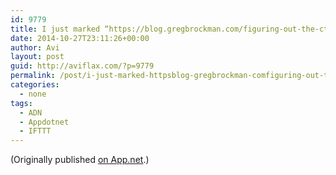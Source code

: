 ```yaml
---
id: 9779
title: I just marked “https://blog.gregbrockman.com/figuring-out-the-cto-role-at-stripe” as a favorite in Readability. http://www.readability.com/articles/cahwlu7p
date: 2014-10-27T23:11:26+00:00
author: Avi
layout: post
guid: http://aviflax.com/?p=9779
permalink: /post/i-just-marked-httpsblog-gregbrockman-comfiguring-out-the-cto-role-at-stripe-as-a-favorite-in-readability-httpwww-readability-comarticlescahwlu7p/
categories:
  - none
tags:
  - ADN
  - Appdotnet
  - IFTTT
---
```

(Originally published [on App.net](http://alpha.app.net/aviflax/post/42114618).)